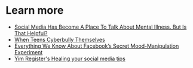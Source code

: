 # Learn more
- [Social Media Has Become A Place To Talk About Mental Illness. But Is That Helpful?](https://www.npr.org/2019/11/13/779015105/social-media-has-become-a-place-to-talk-about-mental-illness-but-is-that-helpful)
- [When Teens Cyberbully Themselves](https://www.npr.org/sections/health-shots/2018/04/21/604073315/when-teens-cyberbully-themselves)
- [Everything We Know About Facebook’s Secret Mood-Manipulation Experiment](https://www.theatlantic.com/technology/archive/2014/06/everything-we-know-about-facebooks-secret-mood-manipulation-experiment/373648/)
- [Yim Register's Healing your social media tips](https://github.com/MLEducation/Art/tree/main/socialmediatips)
